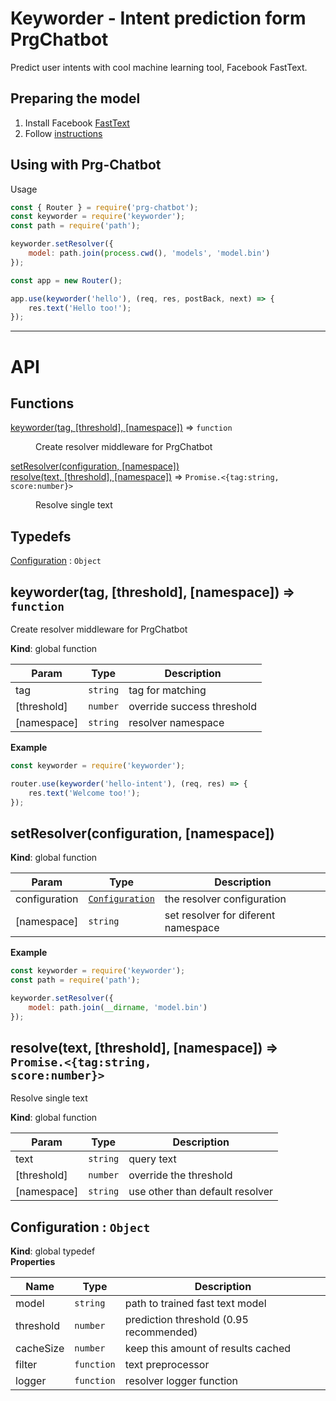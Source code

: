 # Keyworder - Intent prediction form PrgChatbot

Predict user intents with cool machine learning tool, Facebook FastText.

## Preparing the model

1. Install Facebook [FastText](https://github.com/facebookresearch/fastText)
2. Follow [instructions](https://github.com/facebookresearch/fastText/blob/master/tutorials/supervised-learning.md)

## Using with Prg-Chatbot

Usage

```javascript
const { Router } = require('prg-chatbot');
const keyworder = require('keyworder');
const path = require('path');

keyworder.setResolver({
    model: path.join(process.cwd(), 'models', 'model.bin')
});

const app = new Router();

app.use(keyworder('hello'), (req, res, postBack, next) => {
    res.text('Hello too!');
});

```

-----------------

# API
## Functions

<dl>
<dt><a href="#keyworder">keyworder(tag, [threshold], [namespace])</a> ⇒ <code>function</code></dt>
<dd><p>Create resolver middleware for PrgChatbot</p>
</dd>
<dt><a href="#setResolver">setResolver(configuration, [namespace])</a></dt>
<dd></dd>
<dt><a href="#resolve">resolve(text, [threshold], [namespace])</a> ⇒ <code>Promise.&lt;{tag:string, score:number}&gt;</code></dt>
<dd><p>Resolve single text</p>
</dd>
</dl>

## Typedefs

<dl>
<dt><a href="#Configuration">Configuration</a> : <code>Object</code></dt>
<dd></dd>
</dl>

<a name="keyworder"></a>

## keyworder(tag, [threshold], [namespace]) ⇒ <code>function</code>
Create resolver middleware for PrgChatbot

**Kind**: global function  

| Param | Type | Description |
| --- | --- | --- |
| tag | <code>string</code> | tag for matching |
| [threshold] | <code>number</code> | override success threshold |
| [namespace] | <code>string</code> | resolver namespace |

**Example**  
```javascript
const keyworder = require('keyworder');

router.use(keyworder('hello-intent'), (req, res) => {
    res.text('Welcome too!');
});
```
<a name="setResolver"></a>

## setResolver(configuration, [namespace])
**Kind**: global function  

| Param | Type | Description |
| --- | --- | --- |
| configuration | [<code>Configuration</code>](#Configuration) | the resolver configuration |
| [namespace] | <code>string</code> | set resolver for diferent namespace |

**Example**  
```javascript
const keyworder = require('keyworder');
const path = require('path');

keyworder.setResolver({
    model: path.join(__dirname, 'model.bin')
});
```
<a name="resolve"></a>

## resolve(text, [threshold], [namespace]) ⇒ <code>Promise.&lt;{tag:string, score:number}&gt;</code>
Resolve single text

**Kind**: global function  

| Param | Type | Description |
| --- | --- | --- |
| text | <code>string</code> | query text |
| [threshold] | <code>number</code> | override the threshold |
| [namespace] | <code>string</code> | use other than default resolver |

<a name="Configuration"></a>

## Configuration : <code>Object</code>
**Kind**: global typedef  
**Properties**

| Name | Type | Description |
| --- | --- | --- |
| model | <code>string</code> | path to trained fast text model |
| threshold | <code>number</code> | prediction threshold (0.95 recommended) |
| cacheSize | <code>number</code> | keep this amount of results cached |
| filter | <code>function</code> | text preprocessor |
| logger | <code>function</code> | resolver logger function |

